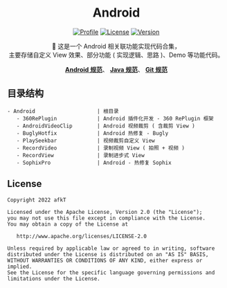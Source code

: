 
<h1 align="center">Android</h1>

<p align="center">
<a href="https://github.com/afkT"><img alt="Profile" src="https://img.shields.io/badge/GitHub-afkT-orange.svg"/></a>
<a href="https://github.com/afkT/Android/blob/master/LICENSE"><img alt="License" src="https://img.shields.io/badge/License-Apache%202.0-blue.svg"/></a>
<a href="https://search.maven.org/search?q=io.github.afkt"><img alt="Version" src="https://img.shields.io/badge/Maven-Dev-5776E0.svg"/></a>
</p>

<p align="center">
🍖 这是一个 Android 相关联功能实现代码合集，
<br>
主要存储自定义 View 效果、部分功能 ( 实现逻辑、思路 )、Demo 等功能代码。
</p>

<p align="center">
<b><a href="https://github.com/afkT/DevUtils/blob/master/README/android_standard.md">Android 规范</a></b>、
<b><a href="https://github.com/afkT/DevUtils/blob/master/README/java_standard.md">Java 规范</a></b>、
<b><a href="https://github.com/afkT/DevUtils/blob/master/README/git_standard.md">Git 规范</a></b>
</p>


## 目录结构

```
- Android                    | 根目录
   - 360RePlugin             | Android 插件化开发 - 360 RePlugin 框架
   - AndroidVideoClip        | Android 视频裁剪 ( 含裁剪 View )
   - BuglyHotfix             | Android 热修复 - Bugly
   - PlaySeekbar             | 视频裁剪自定义 View
   - RecordVideo             | 录制视频 View ( 拍照 + 视频 )
   - RecordView              | 录制进步式 View
   - SophixPro               | Android - 热修复 Sophix
```


## License

    Copyright 2022 afkT

    Licensed under the Apache License, Version 2.0 (the "License");
    you may not use this file except in compliance with the License.
    You may obtain a copy of the License at

       http://www.apache.org/licenses/LICENSE-2.0

    Unless required by applicable law or agreed to in writing, software
    distributed under the License is distributed on an "AS IS" BASIS,
    WITHOUT WARRANTIES OR CONDITIONS OF ANY KIND, either express or implied.
    See the License for the specific language governing permissions and
    limitations under the License.

